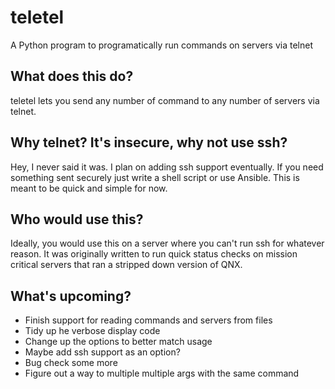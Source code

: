 # teletel
A Python program to programatically run commands on servers via telnet  

## What does this do?
teletel lets you send any number of command to any number of servers via telnet.  

## Why telnet? It's insecure, why not use ssh?
Hey, I never said it was. I plan on adding ssh support eventually. If you need something sent securely just write a shell script or use Ansible. This is meant to be quick and simple for now.  

## Who would use this?
Ideally, you would use this on a server where you can't run ssh for whatever reason. It was originally written to run quick status checks on mission critical servers that ran a stripped down version of QNX.

## What's upcoming?

* Finish support for reading commands and servers from files
* Tidy up he verbose display code
* Change up the options to better match usage
* Maybe add ssh support as an option?
* Bug check some more
* Figure out a way to multiple multiple args with the same command
